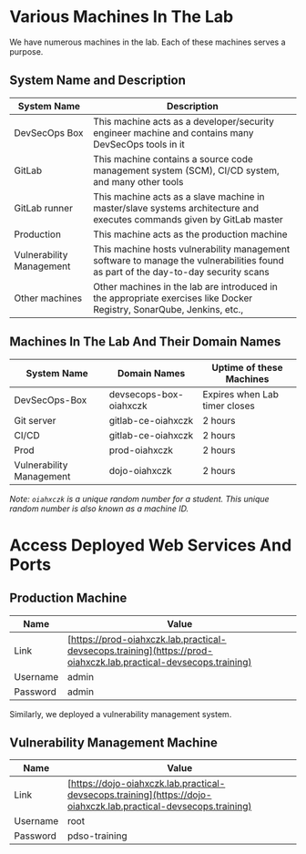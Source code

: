 # Various Machines In The Lab

We have numerous machines in the lab. Each of these machines serves a purpose.

## System Name and Description
| System Name              | Description                                                                                                      |
|--------------------------|------------------------------------------------------------------------------------------------------------------|
| DevSecOps Box            | This machine acts as a developer/security engineer machine and contains many DevSecOps tools in it               |
| GitLab                   | This machine contains a source code management system (SCM), CI/CD system, and many other tools                  |
| GitLab runner            | This machine acts as a slave machine in master/slave systems architecture and executes commands given by GitLab master |
| Production               | This machine acts as the production machine                                                                      |
| Vulnerability Management | This machine hosts vulnerability management software to manage the vulnerabilities found as part of the day-to-day security scans |
| Other machines           | Other machines in the lab are introduced in the appropriate exercises like Docker Registry, SonarQube, Jenkins, etc., |

## Machines In The Lab And Their Domain Names
| System Name               | Domain Names             | Uptime of these Machines           |
|---------------------------|--------------------------|------------------------------------|
| DevSecOps-Box             | devsecops-box-oiahxczk   | Expires when Lab timer closes      |
| Git server                | gitlab-ce-oiahxczk       | 2 hours                            |
| CI/CD                     | gitlab-ce-oiahxczk       | 2 hours                            |
| Prod                      | prod-oiahxczk            | 2 hours                            |
| Vulnerability Management  | dojo-oiahxczk            | 2 hours                            |

*Note: `oiahxczk` is a unique random number for a student. This unique random number is also known as a machine ID.*


# Access Deployed Web Services And Ports


## Production Machine
| Name     | Value                                                                 |
|----------|----------------------------------------------------------------------|
| Link     | [https://prod-oiahxczk.lab.practical-devsecops.training](https://prod-oiahxczk.lab.practical-devsecops.training) |
| Username | admin                                                                 |
| Password | admin                                                                 |

Similarly, we deployed a vulnerability management system.

## Vulnerability Management Machine
| Name     | Value                                                                 |
|----------|----------------------------------------------------------------------|
| Link     | [https://dojo-oiahxczk.lab.practical-devsecops.training](https://dojo-oiahxczk.lab.practical-devsecops.training) |
| Username | root                                                                  |
| Password | pdso-training                                                         |